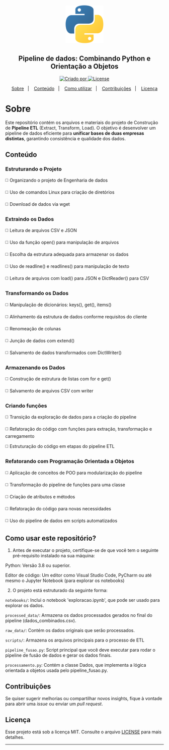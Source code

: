 <h1 align="center">
    <img alt="Ícone Python" title="Ícone Python" src="assets/python-logo.png" width="120px" />
</h1>

<h2 align="center">Pipeline de dados: Combinando Python e Orientação a Objetos</h2>

<p align="center">
 <a href="https://www.linkedin.com/in/pedromiguelsbs/">
   <img alt="Criado por" src="https://img.shields.io/static/v1?label=Criado por&message=pedromiguelsbs&color=FFD34B&labelColor=000000">
 </a>
 <a href="https://github.com/pedromiguelsbs/pipeline-dados/blob/master/LICENSE">
   <img alt="License" src="https://img.shields.io/static/v1?label=License&message=MIT&color=FFD34B&labelColor=000000">
 </a>
</p>

<p align="center">
  <a href="#sobre">Sobre</a>&nbsp;&nbsp;&nbsp;|&nbsp;&nbsp;&nbsp;
  <a href="#conteúdo">Conteúdo</a>&nbsp;&nbsp;&nbsp;|&nbsp;&nbsp;&nbsp;
  <a href="#como-usar-este-repositório">Como utilizar</a>&nbsp;&nbsp;&nbsp;|&nbsp;&nbsp;&nbsp;
  <a href="#contribuições">Contribuições</a>&nbsp;&nbsp;&nbsp;|&nbsp;&nbsp;&nbsp;
  <a href="#licença">Licença</a>
</p>

# Sobre 

Este repositório contém os arquivos e materiais do projeto de Construção de **Pipeline ETL** (Extract, Transform, Load). O objetivo é desenvolver um pipeline de dados eficiente para **unificar bases de duas empresas distintas**, garantindo consistência e qualidade dos dados.

## Conteúdo  

### Estruturando o Projeto
◻️ Organizando o projeto de Engenharia de dados

◻️ Uso de comandos Linux para criação de diretórios

◻️ Download de dados via wget

### Extraindo os Dados
◻️ Leitura de arquivos CSV e JSON

◻️ Uso da função open() para manipulação de arquivos

◻️ Escolha da estrutura adequada para armazenar os dados

◻️ Uso de readline() e readlines() para manipulação de texto

◻️ Leitura de arquivos com load() para JSON e DictReader() para CSV

### Transformando os Dados
◻️ Manipulação de dicionários: keys(), get(), items()

◻️ Alinhamento da estrutura de dados conforme requisitos do cliente

◻️ Renomeação de colunas

◻️ Junção de dados com extend()

◻️ Salvamento de dados transformados com DictWriter()

### Armazenando os Dados
◻️ Construção de estrutura de listas com for e get()

◻️ Salvamento de arquivos CSV com writer

### Criando funções
◻️ Transição da exploração de dados para a criação do pipeline

◻️ Refatoração do código com funções para extração, transformação e carregamento

◻️ Estruturação do código em etapas do pipeline ETL

### Refatorando com Programação Orientada a Objetos
◻️ Aplicação de conceitos de POO para modularização do pipeline

◻️ Transformação do pipeline de funções para uma classe

◻️ Criação de atributos e métodos

◻️ Refatoração do código para novas necessidades

◻️ Uso do pipeline de dados em scripts automatizados

## Como usar este repositório?  
1) Antes de executar o projeto, certifique-se de que você tem o seguinte pré-requisito instalado na sua máquina:

Python: Versão 3.8 ou superior.

Editor de código: Um editor como Visual Studio Code, PyCharm ou até mesmo o Jupyter Notebook (para explorar os notebooks)

2) O projeto está estruturado da seguinte forma:

`notebooks/`: Inclui o notebook 'exploracao.ipynb', que pode ser usado para explorar os dados.

`processed_data/`: Armazena os dados processados gerados no final do pipeline (dados_combinados.csv).

`raw_data/`: Contém os dados originais que serão processados.

`scripts/`: Armazena os arquivos principais para o processo de ETL

`pipeline_fusao.py`: Script principal que você deve executar para rodar o pipeline de fusão de dados e gerar os dados finais. 

`processamento.py`: Contém a classe Dados, que implementa a lógica orientada a objetos usada pelo pipeline_fusao.py.

## Contribuições
Se quiser sugerir melhorias ou compartilhar novos insights, fique à vontade para abrir uma _issue_ ou enviar um _pull request_.  

## Licença

Esse projeto está sob a licença MIT. Consulte o arquivo [LICENSE](https://github.com/pedromiguelsbs/pipeline-dados/blob/master/LICENSE) para mais detalhes.

---
